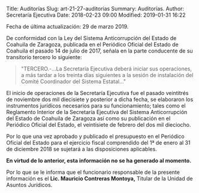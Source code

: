 Title: Auditorías
Slug: art-21-27-auditorias
Summary: Auditorías.
Author: Secretaría Ejecutiva
Date: 2018-02-23 09:00
Modified: 2019-01-31 16:22


Fecha de última actualización: 29 de marzo 2019.

De conformidad con la Ley del Sistema Anticorrupción del Estado de Coahuila de Zaragoza, publicada en el Periódico Oficial del Estado de Coahuila el pasado 14 de julio de 2017, señala en la parte conducente de su transitorio tercero lo siguiente:

> "TERCERO.-...La Secretaría Ejecutiva deberá iniciar sus operaciones, a más tardar a los treinta días siguientes a la sesión de instalación del Comité Coordinador del Sistema Estatal..."

El inicio de operaciones de la Secretaría Ejecutiva fue el pasado veintitrés de noviembre dos mil diecisiete y posterior a dicha fecha, se elaboraron los instrumentos jurídicos necesarios para su funcionamiento; tales como el Reglamento Interior de la Secretaría Ejecutiva del Sistema Anticorrupción del Estado de Coahuila de Zaragoza así como su publicación en el Periódico Oficial del Estado, el veintisiete de febrero del dos mil dieciocho.

Por lo que una vez aprobado y publicado el presupuesto en el Periódico Oficial del Estado para el ejercicio fiscal comprendido del 1ª de enero al 31 de diciembre 2018 se sujetará a las disposiciones aplicables.

**En virtud de lo anterior, esta información no se ha generado al momento.**

Por lo que se le informa que el funcionario responsable de la presente información es el **Lic. Mauricio Contreras Montoya,** Titular de la Unidad de Asuntos Jurídicos.
